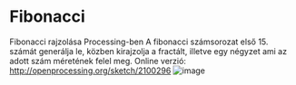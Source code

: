 # Fibonacci
Fibonacci rajzolása Processing-ben
A fibonacci számsorozat első 15. számát generálja le, közben kirajzolja a fractált, illetve egy négyzet ami az adott szám méretének felel meg.
Online verzió: http://openprocessing.org/sketch/2100296
![image](https://github.com/Sandormate0513/Fibonacci/assets/31538353/24c9a96f-c859-4d9c-bf94-9361c1b11d8d)
